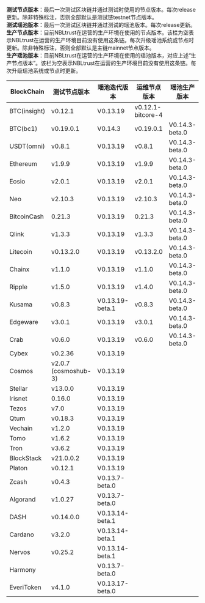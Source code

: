 **测试节点版本**：最后一次测试区块链并通过测试时使用的节点版本。每次release更新。除非特殊标注，否则全部默认是测试链testnet节点版本。<br/>
**测试瑶池版本**：最后一次测试区块链并通过测试的瑶池版本。每次release更新。<br/>
**生产节点版本**：目前NBLtrust在运营的生产环境在使用的节点版本。该栏为空表示NBLtrust在运营的生产环境目前没有使用这条链。每次升级瑶池系统或节点时更新。除非特殊标注，否则全部默认是主链mainnet节点版本。<br/>
**生产瑶池版本**：目前NBLtrust在运营的生产环境在使用的瑶池版本，对应上述“生产节点版本”。该栏为空表示NBLtrust在运营的生产环境目前没有使用这条链。每次升级瑶池系统或节点时更新。<br/>


| BlockChain  | 测试节点版本 | 瑶池迭代版本 | 运维节点版本 | 瑶池生产版本 |
| ----------- | ---------- | ---------- | ---------- | ---------- | 
| BTC(insight) | v0.12.1    | V0.13.19 |    v0.12.1-bitcore-4  |  |
| BTC(bc1)    | v0.19.0.1    | V0.14.3 |    v0.19.0.1  | V0.14.3-beta.0 |
| USDT(omni) | v0.8.1    | V0.13.19 |    v0.8.1  | V0.14.3-beta.0 |
| Ethereum    | v1.9.9     | V0.13.19 |     	v1.9.9 | V0.14.3-beta.0 |
| Eosio       | v2.0.1 | V0.13.19 | v2.0.1 | V0.14.3-beta.0 |
| Neo         | v2.10.3    | V0.13.19 |    	v2.10.3 | V0.14.3-beta.0   |
| BitcoinCash | 0.21.3     | V0.13.19 | 0.21.3   | V0.14.3-beta.0 |
| Qlink       | v1.3.3     | V0.13.19 |  	v1.3.3    | V0.14.3-beta.0 |
| Litecoin    | v0.13.2.0    | V0.13.19 |   v0.13.2.0   | V0.14.3-beta.0 |
| Chainx      | v1.1.0     | V0.13.19 |  v1.1.0    | V0.14.3-beta.0 | 
| Ripple      | v1.5.0     | V0.13.19 |  	v1.4.0    | V0.14.3-beta.0 |
| Kusama      | v0.8.3    | V0.13.19-beta.1 |  v0.8.3  | V0.14.3-beta.0 | 
| Edgeware    | v3.0.1    | V0.13.19 | v3.0.1     |  V0.14.3-beta.0          | 
| Crab        |  v0.6.0   | V0.13.19 |   v0.6.0      |  V0.14.3-beta.0  |
| Cybex       | v0.2.36    | V0.13.19 |   	  |  |
| Cosmos      | v2.0.7 (cosmoshub-3)     | V0.13.19 |    |  |
| Stellar     | v13.0.0    | V0.13.19 |    |  |
| Irisnet     | 0.16.0    | V0.13.19 |  	   |  |
| Tezos       | v7.0   | V0.13.19 |      |  |
| Qtum        | v0.18.3    | V0.13.19 |     |  | 
| Vechain     | v1.2.0     | V0.13.19 |      |  |
| Tomo        | v1.6.2     | V0.13.19 |      |  | 
| Tron        | v3.6.2 | V0.13.19 |     	       |  |
| BlockStack  | v21.0.0.2 | V0.13.19 |     	       |  |
| Platon      | v0.12.1   | V0.13.19 |   |    |
| Zcash       | v0.4.3     | V0.13.7-beta.0 |   	   |  | 
| Algorand    | v1.0.27    | V0.13.7-beta.0 |      |  |
| DASH        | v0.14.0.0   | V0.13.14-beta.1 |        |    |
| Cardano     | v3.2.0     | V0.13.14-beta.1 |            |            | 
| Nervos      | v0.25.2   | V0.13.14-beta.1 |            |         | 
| Harmony     |            | V0.13.7-beta.0 |            | | 
| EveriToken  | v4.1.0 | V0.13.17-beta.0 |            |  | 
